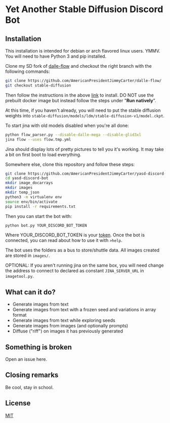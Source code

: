 # Yet Another Stable Diffusion Discord Bot

## Installation

This installation is intended for debian or arch flavored linux users. YMMV. You will need to have Python 3 and pip installed.

Clone my SD fork of [dalle-flow](https://github.com/AmericanPresidentJimmyCarter/dalle-flow/tree/stable-diffusion) and checkout the right branch with the following commands:

```bash
git clone https://github.com/AmericanPresidentJimmyCarter/dalle-flow/
git checkout stable-diffusion
```

Then follow the instructions in the above [link](https://github.com/AmericanPresidentJimmyCarter/dalle-flow/tree/stable-diffusion) to install. DO NOT use the prebuilt docker image but instead follow the steps under "**Run natively**".

At this time, if you haven't already, you will need to put the stable diffusion weights into `stable-diffusion/models/ldm/stable-diffusion-v1/model.ckpt`.

To start jina with old models disabled when you're all done:

```bash
python flow_parser.py --disable-dalle-mega --disable-glid3xl
jina flow --uses flow.tmp.yml
```

Jina should display lots of pretty pictures to tell you it's working. It may take a bit on first boot to load everything.

Somewhere else, clone this repository and follow these steps:

```bash
git clone https://github.com/AmericanPresidentJimmyCarter/yasd-discord-bot/
cd yasd-discord-bot
mkdir image_docarrays
mkdir images
mkdir temp_json
python3 -m virtualenv env
source env/bin/activate
pip install -r requirements.txt
```

Then you can start the bot with:

```bash
python bot.py YOUR_DISCORD_BOT_TOKEN
```

Where YOUR_DISCORD_BOT_TOKEN is your [token](https://discordpy.readthedocs.io/en/stable/discord.html). Once the bot is connected, you can read about how to use it with `>help`.

The bot uses the folders as a bus to store/shuttle data. All images created are stored in `images/`.

OPTIONAL: If you aren't running jina on the same box, you will need change the address to connect to declared as constant `JINA_SERVER_URL` in `imagetool.py`.

## What can it do?

- Generate images from text
- Generate images from text with a frozen seed and variations in array format
- Generate images from text while exploring seeds
- Generate images from images (and optionally prompts)
- Diffuse ("riff") on images it has previously generated

## Something is broken

Open an issue here.

## Closing remarks

Be cool, stay in school.

## License

[MIT](https://choosealicense.com/licenses/mit/)